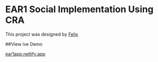 # EAR1 Social Implementation Using CRA
This project was designed by [Felix](https://twitter.com/P_h_l_i_x)

##View ive Demo

[ear1app.netlify.app](https://ear1app.netlify.app)
